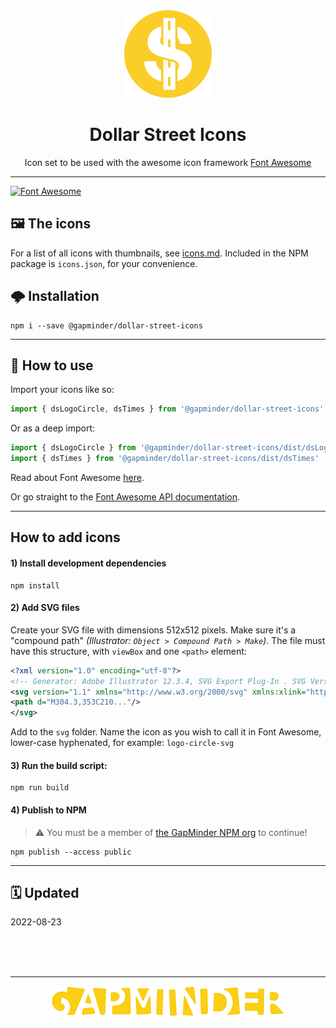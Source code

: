 <div align="center">
<a href="https://www.gapminder.org/dollar-street"><img src="assets/dollarstreet_logo.png" alt="Dollar Street by GapMinder" /></a>
<h1>Dollar Street Icons</h1>
<p>Icon set to be used with the awesome icon framework <a href="https://fontawesome.com">Font Awesome</a></p>
</div>

<hr />

[![Font Awesome][fa-badge]][fa]

## 🖼 The icons

For a list of all icons with thumbnails, see [icons.md](icons.md). Included in the NPM package is `icons.json`, for your convenience.

## 🌩 Installation

```
npm i --save @gapminder/dollar-street-icons
```

---

## 📒 How to use

Import your icons like so:

```javascript
import { dsLogoCircle, dsTimes } from '@gapminder/dollar-street-icons'
```

Or as a deep import:

```javascript
import { dsLogoCircle } from '@gapminder/dollar-street-icons/dist/dsLogoCircle'
import { dsTimes } from '@gapminder/dollar-street-icons/dist/dsTimes'
```

Read about Font Awesome [here](https://fontawesome.com/how-to-use/on-the-web/setup/getting-started).

Or go straight to the [Font Awesome API documentation](https://fontawesome.com/how-to-use/with-the-api).

---

## How to add icons

#### 1) Install development dependencies

```
npm install
```

#### 2) Add SVG files

Create your SVG file with dimensions 512x512 pixels. Make sure it's a "compound path" _(Illustrator: `Object > Compound Path > Make`)_. The file must have this structure, with `viewBox` and one `<path>` element:

```xml
<?xml version="1.0" encoding="utf-8"?>
<!-- Generator: Adobe Illustrator 12.3.4, SVG Export Plug-In . SVG Version: 5.67 Build 0)  -->
<svg version="1.1" xmlns="http://www.w3.org/2000/svg" xmlns:xlink="http://www.w3.org/1999/xlink" viewBox="0 0 512 512" xml:space="preserve">
<path d="M304.3,353C210..."/>
</svg>
```

Add to the `svg` folder. Name the icon as you wish to call it in Font Awesome, lower-case hyphenated, for example: `logo-circle-svg`

#### 3) Run the build script:

```
npm run build
```

#### 4) Publish to NPM

> ⚠️ You must be a member of [the GapMinder NPM org](https://www.npmjs.com/org/gapminder) to continue!

```
npm publish --access public
```

---

## 🗓 Updated

2022-08-23

<br /><br /><br />

<hr />

<div align="center">
<a href="https://www.gapminder.org"><img src="assets/gapminder_logo.png" alt="Gap Minder" /></a>
</div>

[fa]: https://fontawesome.com
[fa-badge]: https://img.shields.io/badge/FontAwesome-5-528dd7.svg?style=for-the-badge&logo=fontawesome
